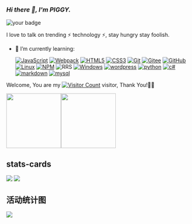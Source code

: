 <meta charset="utf-8"> 
<link rel="stylesheet" type="text/css" href="./beautiful.css">

### _Hi there 👋, I'm PIGGY._
![your badge](https://badgen.net/badge/hello/world/red?icon=github)

I love to talk on trending ⚡ technology ⚡, stay hungry stay foolish. 

<!--[![163 邮箱](https://img.shields.io/badge/-163%20Mail-FC1F1F?style=plastic&link=mailto:2018394026@qq.com)](mailto:2018394026@qq.com)-->
<!--[![gmail 邮箱](https://img.shields.io/badge/Gmail-D14836?logo=gmail&logoColor=white)](mailto:juntaoxiaocc@gmail.com)
[![WeChat](https://img.shields.io/badge/WeChat-07C160?logo=wechat&logoColor=white)](https://raw.githubusercontent.com/all-smile/nav/v1.0.6/static/images/qrcode_wechat02.jpg)

- 🚀 I use daily:
  [![JavaScript](https://img.shields.io/badge/JavaScript-000000?logo=JavaScript&logoColor=FFCA28)](https://blog.i-xiao.space/)
  [![Vue](https://img.shields.io/badge/Vue.js-35495E?logo=vue.js&logoColor=4FC08D)](https://blog.i-xiao.space/)
  [![Git](https://img.shields.io/badge/-Git-000000?logo=git&logoColor=FF7043)](https://blog.i-xiao.space/)
  [![Shell](https://img.shields.io/badge/-Shell-4EC422?logo=Shell&logoColor=FF7043)](https://blog.i-xiao.space/)
  [![Nginx](https://img.shields.io/badge/-Nginx-F6C915?logo=nginx&logoColor=029137)](https://blog.i-xiao.space/)
  [![Webpack](https://img.shields.io/badge/-webpack-2B3A42?logo=webpack&logoColor=75AFCC)](https://blog.i-xiao.space/)
  [![NPM](https://img.shields.io/badge/-NPM-2875E3?logo=npm&logoColor=029137)](https://blog.i-xiao.space/)
  [![Postman](https://img.shields.io/badge/-Postman-7A1FA2?logo=postman&logoColor=FC8019)](https://blog.i-xiao.space/)
  [![Docker](https://img.shields.io/badge/docker-20232A?logo=docker&logoColor=61DAFB)](https://blog.i-xiao.space/)
  [![Jenkins](https://img.shields.io/badge/-Jenkins-F6C915?logo=jenkins&logoColor=F16061)](https://blog.i-xiao.space/)


- 💻 I work using:
  [![VS Code](https://img.shields.io/badge/-VS%20Code-007ACC?style=plastic&logo=visual-studio-code)](https://blog.i-xiao.space/)
  [![GoLand](https://img.shields.io/badge/-GoLand-000?logo=goland&logoColor=00ACC1)](https://blog.i-xiao.space/)
  [![Gitee](https://img.shields.io/badge/-Gitee-A80025?logo=gitee&logoColor=F16061)](https://blog.i-xiao.space/)
  [![GitHub](https://img.shields.io/badge/-GitHub-181717?style=plastic&logo=github)](https://blog.i-xiao.space/)
  [![GitLab](https://img.shields.io/badge/-GitLab-FCA121?style=plastic&logo=gitlab)](https://blog.i-xiao.space/)
  [![Linux](https://img.shields.io/badge/-Linux-F16061?logo=linux&logoColor=000)](https://blog.i-xiao.space/)
  [![Git Extensions](https://img.shields.io/badge/-Git%20Extensions-green?logo=git%20extensions&logoColor=DE3929)](https://blog.i-xiao.space/)

- ⚙️ I also use and work:
  [![Golang](https://img.shields.io/badge/-Golang-02569B?logo=go&logoColor=00ACC1)](https://blog.i-xiao.space/)
   [![Git](https://img.shields.io/badge/-Git-000000?logo=git&logoColor=FF7043)](https://blog.i-xiao.space/)
  [![PostgreSQL](https://img.shields.io/badge/-PostgreSQL-336791?style=plastic&logo=postgresql)](https://blog.i-xiao.space/)
  [![HTML5](https://img.shields.io/badge/-HTML5-E34F26?style=plastic&logo=html5&logoColor=white)](https://blog.i-xiao.space/)
  [![CSS3](https://img.shields.io/badge/-CSS3-1572B6?style=plastic&logo=css3)](https://blog.i-xiao.space/)
--->
- 🌱 I’m currently learning:

  [![JavaScript](https://img.shields.io/badge/JavaScript-000000?logo=JavaScript&logoColor=FFCA28)](https://www.w3school.com.cn/js/index.asp)
  [![Webpack](https://img.shields.io/badge/-webpack-2B3A42?logo=webpack&logoColor=75AFCC)](https://www.runoob.com/w3cnote/webpack-tutorial.html)
  [![HTML5](https://img.shields.io/badge/-HTML5-E34F26?style=plastic&logo=html5&logoColor=white)](https://www.runoob.com/html/html-tutorial.html)
  [![CSS3](https://img.shields.io/badge/-CSS3-1572B6?style=plastic&logo=css3)](https://www.runoob.com/css/css-tutorial.html)
  [![Git](https://img.shields.io/badge/-Git-000000?logo=git&logoColor=FF7043)](https://www.liaoxuefeng.com/wiki/896043488029600)
  [![Gitee](https://img.shields.io/badge/-Gitee-A80025?logo=gitee&logoColor=F16061)](https://www.liaoxuefeng.com/wiki/896043488029600/1163625339727712)
  [![GitHub](https://img.shields.io/badge/-GitHub-181717?style=plastic&logo=github)](https://www.runoob.com/w3cnote/git-guide.html)
  [![Linux](https://img.shields.io/badge/-Linux-F16061?logo=linux&logoColor=000)](https://www.runoob.com/linux/linux-tutorial.html)
  [![NPM](https://img.shields.io/badge/-NPM-2875E3?logo=npm&logoColor=029137)](https://www.w3cschool.cn/hupiy/hupiy-gytf3jpy.html)
  ![RRS](https://img.shields.io/badge/RSS-FFA500?style=for-the-badge&logo=rss&logoColor=white)
   [![Windows](https://img.shields.io/badge/Windows-0078D6?style=for-the-badge&logo=windows&logoColor=white)](https://search.bilibili.com/video?keyword=windows%E6%95%99%E7%A8%8B)
   [![wordpress](https://img.shields.io/badge/Wordpress-21759B?style=for-the-badge&logo=wordpress&logoColor=white)](https://search.bilibili.com/all?keyword=wordpress%E6%95%99%E7%A8%8B&from_source=video_tag)
   [![python](https://img.shields.io/badge/Python-14354C?style=for-the-badge&logo=python&logoColor=white)](https://www.runoob.com/python/python-tutorial.html)
   [![c#](	https://img.shields.io/badge/C%23-239120?style=for-the-badge&logo=c-sharp&logoColor=white)](https://www.runoob.com/csharp/csharp-tutorial.html)
   [![markdown](https://img.shields.io/badge/Markdown-000000?style=for-the-badge&logo=markdown&logoColor=white)](https://www.runoob.com/markdown/md-tutorial.html)
   [![mysql](https://img.shields.io/badge/MySQL-005C84?style=for-the-badge&logo=mysql&logoColor=white)](https://www.runoob.com/mysql/mysql-tutorial.html)

Welcome, You are my [![Visitor Count](https://profile-counter.glitch.me/PIGGYlit/count.svg)](https://blog.i-xiao.space/) visitor, Thank You!🎉🎉

<span><img src="https://github-readme-stats.vercel.app/api/top-langs/?username=PIGGYlit&layout=compact" height=145/></span><span><img src="https://github-readme-stats.vercel.app/api?username=PIGGYlit&count_private=true&show_icons=true" height=145/></span>

##  stats-cards
[![](https://stats.justsong.cn/api/csdn?id=m0_53801308&theme=dark)](https://i.csdn.net/#/user-center/profile?spm=1000.2115.3001.5111)
[![](https://stats.justsong.cn/api/bilibili/?id=430426934&theme=dark)](https://space.bilibili.com/430426934)

## 活动统计图
![](https://activity-graph.herokuapp.com/graph?username=PIGGYlit&theme=github)
